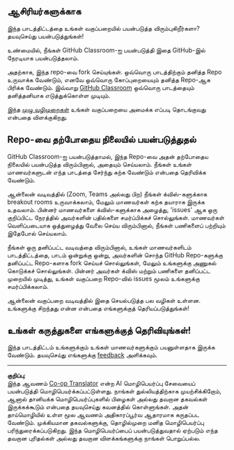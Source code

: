 <!--
CO_OP_TRANSLATOR_METADATA:
{
  "original_hash": "b37de02054fa6c0438ede6fabe1fdfb8",
  "translation_date": "2025-10-11T11:09:10+00:00",
  "source_file": "for-teachers.md",
  "language_code": "ta"
}
-->
## ஆசிரியர்களுக்காக

இந்த பாடத்திட்டத்தை உங்கள் வகுப்பறையில் பயன்படுத்த விரும்புகிறீர்களா? தயவுசெய்து பயன்படுத்துங்கள்!

உண்மையில், நீங்கள் GitHub Classroom-ஐ பயன்படுத்தி இதை GitHub-இல் நேரடியாக பயன்படுத்தலாம்.

அதற்காக, இந்த repo-வை fork செய்யுங்கள். ஒவ்வொரு பாடத்திற்கும் தனித்த Repo உருவாக்க வேண்டும், எனவே ஒவ்வொரு கோப்புறையையும் தனித்த Repo-ஆக பிரிக்க வேண்டும். இவ்வாறு [GitHub Classroom](https://classroom.github.com/classrooms) ஒவ்வொரு பாடத்தையும் தனித்தனியாக எடுத்துக்கொள்ள முடியும்.

இந்த [முழு வழிமுறைகள்](https://github.blog/2020-03-18-set-up-your-digital-classroom-with-github-classroom/) உங்கள் வகுப்பறையை அமைக்க எப்படி தொடங்குவது என்பதை விளக்குகிறது.

## Repo-வை தற்போதைய நிலையில் பயன்படுத்துதல்

GitHub Classroom-ஐ பயன்படுத்தாமல், இந்த Repo-வை அதன் தற்போதைய நிலையில் பயன்படுத்த விரும்பினால், அதையும் செய்யலாம். நீங்கள் உங்கள் மாணவர்களுடன் எந்த பாடத்தை சேர்ந்து கற்க வேண்டும் என்பதை தெரிவிக்க வேண்டும்.

ஆன்லைன் வடிவத்தில் (Zoom, Teams அல்லது பிற) நீங்கள் க்விஸ்-களுக்காக breakout rooms உருவாக்கலாம், மேலும் மாணவர்கள் கற்க தயாராக இருக்க உதவலாம். பின்னர் மாணவர்களை க்விஸ்-களுக்காக அழைத்து, 'issues' ஆக ஒரு குறிப்பிட்ட நேரத்தில் அவர்களின் பதில்களை சமர்ப்பிக்கச் சொல்லுங்கள். மாணவர்கள் வெளிப்படையாக ஒத்துழைத்து வேலை செய்ய விரும்பினால், நீங்கள் பணிகளைப் பற்றியும் இதேபோல் செய்யலாம்.

நீங்கள் ஒரு தனிப்பட்ட வடிவத்தை விரும்பினால், உங்கள் மாணவர்களிடம் பாடத்திட்டத்தை, பாடம் ஒன்றுக்கு ஒன்று, அவர்களின் சொந்த GitHub Repo-களுக்கு தனிப்பட்ட Repo-களாக fork செய்யச் சொல்லுங்கள், மேலும் உங்களுக்கு அணுகல் கொடுக்கச் சொல்லுங்கள். பின்னர் அவர்கள் க்விஸ் மற்றும் பணிகளை தனிப்பட்ட முறையில் முடித்து, உங்கள் வகுப்பறை Repo-வில் issues மூலம் உங்களுக்கு சமர்ப்பிக்கலாம்.

ஆன்லைன் வகுப்பறை வடிவத்தில் இதை செயல்படுத்த பல வழிகள் உள்ளன. உங்களுக்கு சிறந்தது என்ன என்பதை எங்களுக்குத் தெரியப்படுத்துங்கள்!

## உங்கள் கருத்துகளை எங்களுக்குத் தெரிவியுங்கள்!

இந்த பாடத்திட்டம் உங்களுக்கும் உங்கள் மாணவர்களுக்கும் பயனுள்ளதாக இருக்க வேண்டும். தயவுசெய்து எங்களுக்கு [feedback](https://forms.microsoft.com/Pages/ResponsePage.aspx?id=v4j5cvGGr0GRqy180BHbR2humCsRZhxNuI79cm6n0hRUQzRVVU9VVlU5UlFLWTRLWlkyQUxORTg5WS4u) அளிக்கவும்.

---

**குறிப்பு**:  
இந்த ஆவணம் [Co-op Translator](https://github.com/Azure/co-op-translator) என்ற AI மொழிபெயர்ப்பு சேவையைப் பயன்படுத்தி மொழிபெயர்க்கப்பட்டுள்ளது. நாங்கள் துல்லியத்திற்காக முயற்சிக்கிறோம், ஆனால் தானியக்க மொழிபெயர்ப்புகளில் பிழைகள் அல்லது தவறான தகவல்கள் இருக்கக்கூடும் என்பதை தயவுசெய்து கவனத்தில் கொள்ளுங்கள். அதன் தாய்மொழியில் உள்ள மூல ஆவணம் அதிகாரப்பூர்வ ஆதாரமாக கருதப்பட வேண்டும். முக்கியமான தகவல்களுக்கு, தொழில்முறை மனித மொழிபெயர்ப்பு பரிந்துரைக்கப்படுகிறது. இந்த மொழிபெயர்ப்பைப் பயன்படுத்துவதால் ஏற்படும் எந்த தவறான புரிதல்கள் அல்லது தவறான விளக்கங்களுக்கு நாங்கள் பொறுப்பல்ல.
